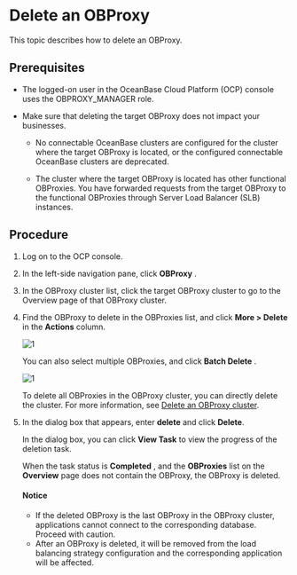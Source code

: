 # Delete an OBProxy

This topic describes how to delete an OBProxy.

## Prerequisites

* The logged-on user in the OceanBase Cloud Platform (OCP) console uses the OBPROXY_MANAGER role.

* Make sure that deleting the target OBProxy does not impact your businesses.

  * No connectable OceanBase clusters are configured for the cluster where the target OBProxy is located, or the configured connectable OceanBase clusters are deprecated.

  * The cluster where the target OBProxy is located has other functional OBProxies. You have forwarded requests from the target OBProxy to the functional OBProxies through Server Load Balancer (SLB) instances.

## Procedure

1. Log on to the OCP console.

2. In the left-side navigation pane, click **OBProxy** .

3. In the OBProxy cluster list, click the target OBProxy cluster to go to the Overview page of that OBProxy cluster.

4. Find the OBProxy to delete in the OBProxies list, and click **More > Delete** in the **Actions** column.

   ![1](https://obbusiness-private.oss-cn-shanghai.aliyuncs.com/doc/img/ocp/422-en/%E5%88%A0%E9%99%A4obproxy1.png)

   You can also select multiple OBProxies, and click **Batch Delete** .

   ![1](https://obbusiness-private.oss-cn-shanghai.aliyuncs.com/doc/img/ocp/422-en/%E6%89%B9%E9%87%8F%E5%88%A0%E9%99%A4obproxy1.png)

   To delete all OBProxies in the OBProxy cluster, you can directly delete the cluster. For more information, see [Delete an OBProxy cluster](../500.view-obproxy-cluster-request-analysis.md).

5. In the dialog box that appears, enter **delete** and click **Delete**.

   In the dialog box, you can click **View Task** to view the progress of the deletion task.

   When the task status is **Completed** , and the **OBProxies** list on the **Overview** page does not contain the OBProxy, the OBProxy is deleted.

    <main id="notice" type='notice'>
    <h4>Notice</h4>
    <p><ul><li>If the deleted OBProxy is the last OBProxy in the OBProxy cluster, applications cannot connect to the corresponding database. Proceed with caution. </li><li>After an OBProxy is deleted, it will be removed from the load balancing strategy configuration and the corresponding application will be affected.</li></ul></p>
    </main>
